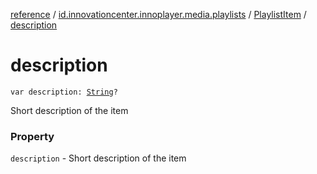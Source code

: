 [reference](../../index.md) / [id.innovationcenter.innoplayer.media.playlists](../index.md) / [PlaylistItem](index.md) / [description](./description.md)

# description

`var description: `[`String`](https://kotlinlang.org/api/latest/jvm/stdlib/kotlin/-string/index.html)`?`

Short description of the item

### Property

`description` - Short description of the item